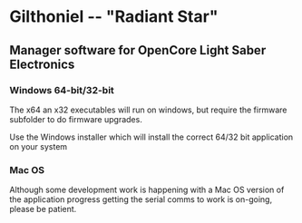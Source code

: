# Gilthoniel -- "Radiant Star"

## Manager software for OpenCore Light Saber Electronics

### Windows 64-bit/32-bit
The x64 an x32 executables will run on windows, but require the firmware subfolder
to do firmware upgrades.

Use the Windows installer which will install the correct 64/32 bit application on your system

### Mac OS
Although some development work is happening with a Mac OS version of the application 
progress getting the serial comms to work is on-going, please be patient.
